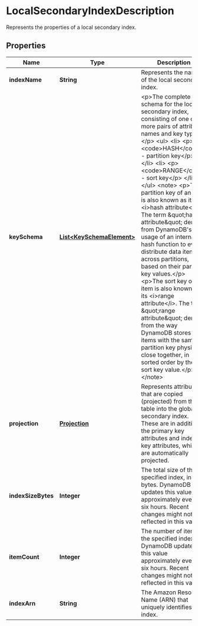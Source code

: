 

# LocalSecondaryIndexDescription

Represents the properties of a local secondary index.

## Properties

| Name | Type | Description | Notes |
|------------ | ------------- | ------------- | -------------|
|**indexName** | **String** | Represents the name of the local secondary index. |  [optional] |
|**keySchema** | [**List&lt;KeySchemaElement&gt;**](KeySchemaElement.md) | &lt;p&gt;The complete key schema for the local secondary index, consisting of one or more pairs of attribute names and key types:&lt;/p&gt; &lt;ul&gt; &lt;li&gt; &lt;p&gt; &lt;code&gt;HASH&lt;/code&gt; - partition key&lt;/p&gt; &lt;/li&gt; &lt;li&gt; &lt;p&gt; &lt;code&gt;RANGE&lt;/code&gt; - sort key&lt;/p&gt; &lt;/li&gt; &lt;/ul&gt; &lt;note&gt; &lt;p&gt;The partition key of an item is also known as its &lt;i&gt;hash attribute&lt;/i&gt;. The term \&quot;hash attribute\&quot; derives from DynamoDB&#39;s usage of an internal hash function to evenly distribute data items across partitions, based on their partition key values.&lt;/p&gt; &lt;p&gt;The sort key of an item is also known as its &lt;i&gt;range attribute&lt;/i&gt;. The term \&quot;range attribute\&quot; derives from the way DynamoDB stores items with the same partition key physically close together, in sorted order by the sort key value.&lt;/p&gt; &lt;/note&gt; |  [optional] |
|**projection** | [**Projection**](Projection.md) | Represents attributes that are copied (projected) from the table into the global secondary index. These are in addition to the primary key attributes and index key attributes, which are automatically projected.  |  [optional] |
|**indexSizeBytes** | **Integer** | The total size of the specified index, in bytes. DynamoDB updates this value approximately every six hours. Recent changes might not be reflected in this value. |  [optional] |
|**itemCount** | **Integer** | The number of items in the specified index. DynamoDB updates this value approximately every six hours. Recent changes might not be reflected in this value. |  [optional] |
|**indexArn** | **String** | The Amazon Resource Name (ARN) that uniquely identifies the index. |  [optional] |



